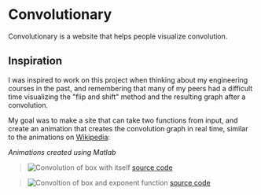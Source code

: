 # Convolutionary

Convolutionary is a website that helps people visualize convolution.

## Inspiration

I was inspired to work on this project when thinking about my engineering courses in the past,
and remembering that many of my peers had a difficult time visualizing the "flip and shift" method and the resulting graph after a convolution.

My goal was to make a site that can take two functions from input,
and create an animation that creates the convolution graph in real time, similar to the animations on [Wikipedia](https://en.wikipedia.org/wiki/Convolution):

*Animations created using Matlab*

> ![Convolution of box with itself](https://upload.wikimedia.org/wikipedia/commons/6/6a/Convolution_of_box_signal_with_itself2.gif)
[source code](https://en.wikipedia.org/wiki/File:Convolution_of_box_signal_with_itself2.gif)

> ![Convoltion of box and exponent function](https://upload.wikimedia.org/wikipedia/commons/b/b9/Convolution_of_spiky_function_with_box2.gif)
[source code](https://en.wikipedia.org/wiki/File:Convolution_of_spiky_function_with_box2.gif)